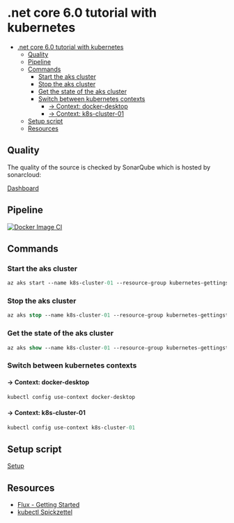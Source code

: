 # .net core 6.0 tutorial with kubernetes

- [.net core 6.0 tutorial with kubernetes](#net-core-60-tutorial-with-kubernetes)
  - [Quality](#quality)
  - [Pipeline](#pipeline)
  - [Commands](#commands)
    - [Start the aks cluster](#start-the-aks-cluster)
    - [Stop the aks cluster](#stop-the-aks-cluster)
    - [Get the state of the aks cluster](#get-the-state-of-the-aks-cluster)
    - [Switch between kubernetes contexts](#switch-between-kubernetes-contexts)
      - [-> Context: docker-desktop](#--context-docker-desktop)
      - [-> Context: k8s-cluster-01](#--context-k8s-cluster-01)
  - [Setup script](#setup-script)
  - [Resources](#resources)


## Quality

The quality of the source is checked by SonarQube which is hosted by sonarcloud:

[Dashboard](https://sonarcloud.io/project/overview?id=jfuerlinger_net6tutorial)

## Pipeline

[![Docker Image CI](https://github.com/jfuerlinger/net6tutorial/actions/workflows/build-and-deploy.yml/badge.svg)](https://github.com/jfuerlinger/net6tutorial/actions/workflows/build-and-deploy.yml)


## Commands

### Start the aks cluster

```ps
az aks start --name k8s-cluster-01 --resource-group kubernetes-gettingstarted-rg
```

### Stop the aks cluster

```ps
az aks stop --name k8s-cluster-01 --resource-group kubernetes-gettingstarted-rg
```

### Get the state of the aks cluster

```ps
az aks show --name k8s-cluster-01 --resource-group kubernetes-gettingstarted-rg | ConvertFrom-Json | Select-Object Powerstate
```

### Switch between kubernetes contexts

#### -> Context: docker-desktop

```ps
kubectl config use-context docker-desktop
```

#### -> Context: k8s-cluster-01

```ps
kubectl config use-context k8s-cluster-01
```

## Setup script

[Setup](https://gist.github.com/jfuerlinger/e0b4eca486c311451e17dfebe354bd9a)


## Resources

* [Flux - Getting Started](https://fluxcd.io/docs/get-started/)
* [kubectl Spickzettel](https://kubernetes.io/de/docs/reference/kubectl/cheatsheet/)
